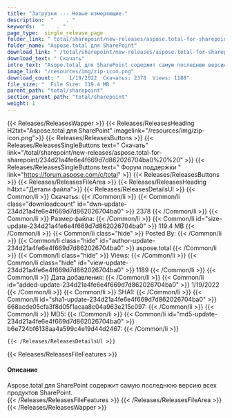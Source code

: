 ```yaml
---
title: "Загрузки --- Новые измеряющие." 
description:  "    . " 
keywords:  "    . " 
page_type:  single_release_page
folder_link: " total/sharepoint/new-releases/aspose.total-for-sharepoint/"
folder_name: "Aspose.total для SharePoint"
download_link: " /total/sharepoint/new-releases/aspose.total-for-sharepoint/234d21a4fe6e4f669d7d862026704ba0"
download_text: " Скачать"
intro_text: "Asope.total для SharePoint содержит самую последнюю версию All SharePoint Produ ..."
image_link: "/resources/img/zip-icon.png"
download_count: "   1/19/2022  Скачатьs: 2378  Views: 1188"
file_size: "  File Size: 119.4 MB "
parent_path: "total/sharepoint"
section_parent_path: "total/sharepoint"
weight: 1
---
```


{{< Releases/ReleasesWapper >}}
  {{< Releases/ReleasesHeading H2txt="Aspose.total для SharePoint" imagelink="/resources/img/zip-icon.png">}}
  {{< Releases/ReleasesButtons >}}
    {{< Releases/ReleasesSingleButtons text=" Скачать" link="/total/sharepoint/new-releases/aspose.total-for-sharepoint/234d21a4fe6e4f669d7d862026704ba0%20%20" >}}
    {{< Releases/ReleasesSingleButtons text=" Форум поддержки " link="https://forum.aspose.com/c/total" >}}
  {{< Releases/ReleasesButtons >}}
  {{< Releases/ReleasesFileArea >}}
    {{< Releases/ReleasesHeading h4txt="Детали файла">}}
    {{< Releases/ReleasesDetailsUl >}}
            {{< Common/li  >}} Скачатьs: {{< /Common/li >}} 
      {{< Common/li class="downloadcount" id="dwn-update-234d21a4fe6e4f669d7d862026704ba0" >}} 2378 {{< /Common/li >}} 
      {{< Common/li  >}} Размер файла: {{< /Common/li >}} 
      {{< Common/li id="size-update-234d21a4fe6e4f669d7d862026704ba0" >}} 119.4 MB {{< /Common/li >}} 
      {{< Common/li  class="hide" >}} Posted By: {{< /Common/li >}} 
      {{< Common/li class="hide" id="author-update-234d21a4fe6e4f669d7d862026704ba0" >}} aspose.total {{< /Common/li >}} 
      {{< Common/li class="hide"  >}} Views: {{< /Common/li >}} 
      {{< Common/li class="hide" id="view-update-234d21a4fe6e4f669d7d862026704ba0" >}} 1189 {{< /Common/li >}} 
      {{< Common/li  >}} Дата добавления: {{< /Common/li >}} 
      {{< Common/li id="added-update-234d21a4fe6e4f669d7d862026704ba0" >}} 1/19/2022 {{< /Common/li >}} 
      {{< Common/li  >}} SHA1: {{< /Common/li >}} 
      {{< Common/li id="sha1-update-234d21a4fe6e4f669d7d862026704ba0" >}} 668acde05cfa3f8d05f1acaa8c04a963e215c097: {{< /Common/li >}} 
      {{< Common/li  >}} MD5: {{< /Common/li >}} 
      {{< Common/li id="md5-update-234d21a4fe6e4f669d7d862026704ba0" >}} b6e724bf6138aa4a599c4e19d44d2467: {{< /Common/li >}} 

    {{< /Releases/ReleasesDetailsUl >}}

  {{< Releases/ReleasesFileFeatures >}}
      <h4>Описание</h4><div class="HTMLDescription">Aspose.total для SharePoint содержит самую последнюю версию всех продуктов SharePoint.</div>
  {{< /Releases/ReleasesFileFeatures >}}
 {{< /Releases/ReleasesFileArea >}}
{{< /Releases/ReleasesWapper >}}


